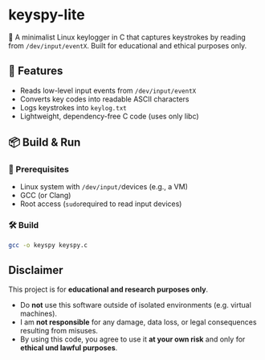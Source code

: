 # keyspy-lite

🔑 A minimalist Linux keylogger in C that captures keystrokes by reading from `/dev/input/eventX`. Built for educational and ethical purposes only.

## 🚀 Features
- Reads low-level input events from `/dev/input/eventX`
- Converts key codes into readable ASCII characters
- Logs keystrokes into `keylog.txt`
- Lightweight, dependency-free C code (uses only libc)

## 📦 Build & Run

### 🔧 Prerequisites
- Linux system with `/dev/input/`devices (e.g., a VM)
- GCC (or Clang)
- Root access (`sudo`required to read input devices)

### 🛠️ Build
```bash
gcc -o keyspy keyspy.c
```

## Disclaimer
This project is for **educational and research purposes only**. 
- Do **not** use this software outside of isolated environments (e.g. virtual machines).
- I am **not responsible** for any damage, data loss, or legal consequences resulting from misuses.
- By using this code, you agree to use it **at your own risk** and only for **ethical und lawful purposes**. 

